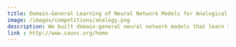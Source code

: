 ```yaml
---
title: Domain-General Learning of Neural Network Models for Analogical Reasoning
image: /images/competitions/analogy.png
description: We built domain-general neural network models that learn to solve analogy tasks in different modalities (texts and images) using word representations and image representations learned from large-scale naturalistic corpus. The model reproduces key findings in the analogical reasoning literature, including relational shift and familiarity effect.
link : http://www.sauvc.org/home
---
```

